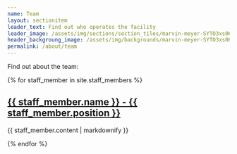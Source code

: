 ```yaml
---
name: Team
layout: sectionitem
leader_text: Find out who operates the facility
leader_image: /assets/img/sections/section_tiles/marvin-meyer-SYTO3xs06fU-unsplash.2e16d0ba.fill-1000x500.jpg
header_backgroung_image: /assets/img/backgrounds/marvin-meyer-SYTO3xs06fU-unsplas.2e16d0ba.fill-2000x1000.jpg
permalink: /about/team
---
```


Find out about the team:

{% for staff_member in site.staff_members %}
  <h2>
    <a href="{{ staff_member.url }}">
      {{ staff_member.name }} - {{ staff_member.position }}
    </a>
  </h2>
  <p>{{ staff_member.content | markdownify }}</p>
{% endfor %}